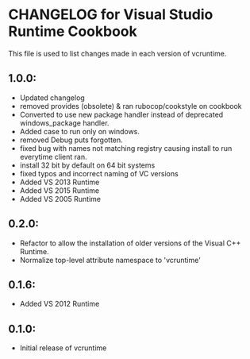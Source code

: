 # CHANGELOG for Visual Studio Runtime Cookbook

This file is used to list changes made in each version of vcruntime.

## 1.0.0:

* Updated changelog
* removed provides (obsolete) & ran rubocop/cookstyle on cookbook
* Converted to use new package handler instead of deprecated windows_package handler.
* Added case to run only on windows.
* removed Debug puts forgotten.
* fixed bug with names not matching registry causing install to run everytime client ran.
* install 32 bit by default on 64 bit systems
* fixed typos and incorrect naming of VC versions
* Added VS 2013 Runtime
* Added VS 2015 Runtime
* Added VS 2005 Runtime

## 0.2.0:

* Refactor to allow the installation of older versions of the Visual C++ Runtime.
* Normalize top-level attribute namespace to 'vcruntime'

## 0.1.6:

* Added VS 2012 Runtime

## 0.1.0:

* Initial release of vcruntime
